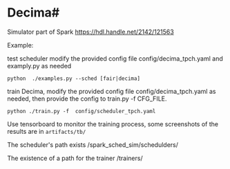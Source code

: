 # Decima#

Simulator part of Spark https://hdl.handle.net/2142/121563



Example:

test scheduler  modify the provided config file config/decima_tpch.yaml and examply.py as needed
```
python  ./examples.py --sched [fair|decima]
```



train Decima, modify the provided config file config/decima_tpch.yaml as needed, then provide the config to train.py -f CFG_FILE.
```
python ./train.py -f  config/scheduler_tpch.yaml
```
Use tensorboard to monitor the training process, some screenshots of the results are in `artifacts/tb/`

The scheduler's path exists  /spark_sched_sim/schedulders/

The existence of a path for the trainer  /trainers/


